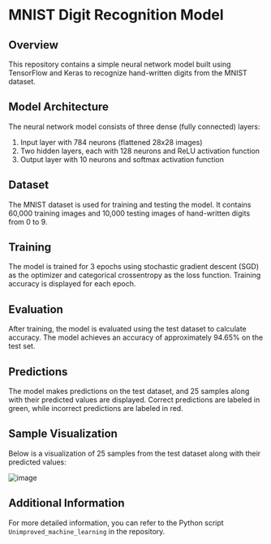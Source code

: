 # MNIST Digit Recognition Model

## Overview

This repository contains a simple neural network model built using TensorFlow and Keras to recognize hand-written digits from the MNIST dataset.

## Model Architecture

The neural network model consists of three dense (fully connected) layers:
1. Input layer with 784 neurons (flattened 28x28 images)
2. Two hidden layers, each with 128 neurons and ReLU activation function
3. Output layer with 10 neurons and softmax activation function

## Dataset

The MNIST dataset is used for training and testing the model. It contains 60,000 training images and 10,000 testing images of hand-written digits from 0 to 9.

## Training

The model is trained for 3 epochs using stochastic gradient descent (SGD) as the optimizer and categorical crossentropy as the loss function. Training accuracy is displayed for each epoch.

## Evaluation

After training, the model is evaluated using the test dataset to calculate accuracy. The model achieves an accuracy of approximately 94.65% on the test set.

## Predictions

The model makes predictions on the test dataset, and 25 samples along with their predicted values are displayed. Correct predictions are labeled in green, while incorrect predictions are labeled in red.

## Sample Visualization

Below is a visualization of 25 samples from the test dataset along with their predicted values:

![image](https://github.com/delphi20/computer-tools-lab-project/assets/65653514/701fd633-70c1-41b1-af9e-3568258be67c)


## Additional Information

For more detailed information, you can refer to the Python script `Unimproved_machine_learning` in the repository.

